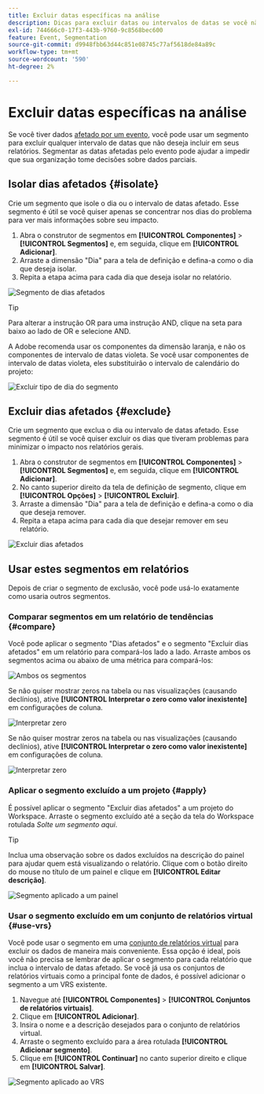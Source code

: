 ```yaml
---
title: Excluir datas específicas na análise
description: Dicas para excluir datas ou intervalos de datas se você não quiser incluí-los nos relatórios.
exl-id: 744666c0-17f3-443b-9760-9c8568bec600
feature: Event, Segmentation
source-git-commit: d9948fbb63d44c851e08745c77af5618de84a89c
workflow-type: tm+mt
source-wordcount: '590'
ht-degree: 2%

---
```


# Excluir datas específicas na análise

Se você tiver dados [afetado por um evento](overview.md), você pode usar um segmento para excluir qualquer intervalo de datas que não deseja incluir em seus relatórios. Segmentar as datas afetadas pelo evento pode ajudar a impedir que sua organização tome decisões sobre dados parciais.

## Isolar dias afetados {#isolate}

Crie um segmento que isole o dia ou o intervalo de datas afetado. Esse segmento é útil se você quiser apenas se concentrar nos dias do problema para ver mais informações sobre seu impacto.

1. Abra o construtor de segmentos em **[!UICONTROL Componentes]** > **[!UICONTROL Segmentos]** e, em seguida, clique em **[!UICONTROL Adicionar]**.
2. Arraste a dimensão &quot;Dia&quot; para a tela de definição e defina-a como o dia que deseja isolar.
3. Repita a etapa acima para cada dia que deseja isolar no relatório.

![Segmento de dias afetados](assets/affected_days.jpg)

>[!TIP]
>
>Para alterar a instrução OR para uma instrução AND, clique na seta para baixo ao lado de OR e selecione AND.

A Adobe recomenda usar os componentes da dimensão laranja, e não os componentes de intervalo de datas violeta. Se você usar componentes de intervalo de datas violeta, eles substituirão o intervalo de calendário do projeto:

![Excluir tipo de dia do segmento](assets/exclude_segment_day_type.jpg)

## Excluir dias afetados {#exclude}

Crie um segmento que exclua o dia ou intervalo de datas afetado. Esse segmento é útil se você quiser excluir os dias que tiveram problemas para minimizar o impacto nos relatórios gerais.

1. Abra o construtor de segmentos em **[!UICONTROL Componentes]** > **[!UICONTROL Segmentos]** e, em seguida, clique em **[!UICONTROL Adicionar]**.
2. No canto superior direito da tela de definição de segmento, clique em **[!UICONTROL Opções]** > **[!UICONTROL Excluir]**.
3. Arraste a dimensão &quot;Dia&quot; para a tela de definição e defina-a como o dia que deseja remover.
4. Repita a etapa acima para cada dia que desejar remover em seu relatório.

![Excluir dias afetados](assets/exclude_affected_days.jpg)

## Usar estes segmentos em relatórios

Depois de criar o segmento de exclusão, você pode usá-lo exatamente como usaria outros segmentos.

### Comparar segmentos em um relatório de tendências {#compare}

Você pode aplicar o segmento &quot;Dias afetados&quot; e o segmento &quot;Excluir dias afetados&quot; em um relatório para compará-los lado a lado. Arraste ambos os segmentos acima ou abaixo de uma métrica para compará-los:

![Ambos os segmentos](assets/affected_and_exclude.png)

Se não quiser mostrar zeros na tabela ou nas visualizações (causando declínios), ative **[!UICONTROL Interpretar o zero como valor inexistente]** em configurações de coluna.

![Interpretar zero](assets/interpret_zero.png)

Se não quiser mostrar zeros na tabela ou nas visualizações (causando declínios), ative **[!UICONTROL Interpretar o zero como valor inexistente]** em configurações de coluna.

![Interpretar zero](assets/interpret_zero.png)

### Aplicar o segmento excluído a um projeto {#apply}

É possível aplicar o segmento &quot;Excluir dias afetados&quot; a um projeto do Workspace. Arraste o segmento excluído até a seção da tela do Workspace rotulada *Solte um segmento aqui*.

>[!TIP]
>
>Inclua uma observação sobre os dados excluídos na descrição do painel para ajudar quem está visualizando o relatório. Clique com o botão direito do mouse no título de um painel e clique em **[!UICONTROL Editar descrição]**.

![Segmento aplicado a um painel](assets/exclude_segment_panel.jpg)

### Usar o segmento excluído em um conjunto de relatórios virtual {#use-vrs}

Você pode usar o segmento em uma [conjunto de relatórios virtual](/help/components/vrs/vrs-about.md) para excluir os dados de maneira mais conveniente. Essa opção é ideal, pois você não precisa se lembrar de aplicar o segmento para cada relatório que inclua o intervalo de datas afetado. Se você já usa os conjuntos de relatórios virtuais como a principal fonte de dados, é possível adicionar o segmento a um VRS existente.

1. Navegue até **[!UICONTROL Componentes]** > **[!UICONTROL Conjuntos de relatórios virtuais]**.
2. Clique em **[!UICONTROL Adicionar]**.
3. Insira o nome e a descrição desejados para o conjunto de relatórios virtual.
4. Arraste o segmento excluído para a área rotulada **[!UICONTROL Adicionar segmento]**.
5. Clique em **[!UICONTROL Continuar]** no canto superior direito e clique em **[!UICONTROL Salvar]**.

![Segmento aplicado ao VRS](assets/exclude_segment_vrs.png)
